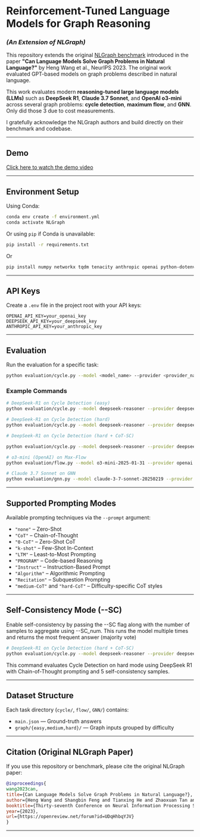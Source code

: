 # Reinforcement-Tuned Language Models for Graph Reasoning

### _(An Extension of NLGraph)_

This repository extends the original [NLGraph benchmark](https://arxiv.org/abs/2305.10037) introduced in the paper **"Can Language Models Solve Graph Problems in Natural Language?"** by Heng Wang et al., NeurIPS 2023. The original work evaluated GPT-based models on graph problems described in natural language.

This work evaluates modern **reasoning-tuned large language models (LLMs)** such as **DeepSeek R1**, **Claude 3.7 Sonnet**, and **OpenAI o3-mini** across several graph problems: **cycle detection**, **maximum flow**, and **GNN**. Only did those 3 due to cost measurements.

I gratefully acknowledge the NLGraph authors and build directly on their benchmark and codebase.

---

## Demo

[Click here to watch the demo video](https://drive.google.com/file/d/1TAYWiE-96qztf7lAogr77ci096IQF6Ia/view?usp=sharing)

---

## Environment Setup

Using Conda:

```bash
conda env create -f environment.yml
conda activate NLGraph
```

Or using `pip` if Conda is unavailable:

```bash
pip install -r requirements.txt
```

Or

```bash
pip install numpy networkx tqdm tenacity anthropic openai python-dotenv
```

---

## API Keys

Create a `.env` file in the project root with your API keys:

```
OPENAI_API_KEY=your_openai_key
DEEPSEEK_API_KEY=your_deepseek_key
ANTHROPIC_API_KEY=your_anthropic_key
```

---

## Evaluation

Run the evaluation for a specific task:

```bash
python evaluation/cycle.py --model <model_name> --provider <provider_name> --prompt <prompt_type> --mode <difficulty>
```

### Example Commands

```bash
# DeepSeek-R1 on Cycle Detection (easy)
python evaluation/cycle.py --model deepseek-reasoner --provider deepseek --prompt Algorithm --mode easy

# DeepSeek-R1 on Cycle Detection (hard)
python evaluation/cycle.py --model deepseek-reasoner --provider deepseek --prompt Instruct --mode hard

# DeepSeek-R1 on Cycle Detection (hard + CoT-SC)

python evaluation/cycle.py --model deepseek-reasoner --provider deepseek --prompt CoT --mode hard --SC 1 --SC_num 5

# o3-mini (OpenAI) on Max-Flow
python evaluation/flow.py --model o3-mini-2025-01-31 --provider openai --prompt none --mode easy

# Claude 3.7 Sonnet on GNN
python evaluation/gnn.py --model claude-3-7-sonnet-20250219 --provider anthropic --prompt CoT --mode hard
```

---

## Supported Prompting Modes

Available prompting techniques via the `--prompt` argument:

- `"none"` – Zero-Shot
- `"CoT"` – Chain-of-Thought
- `"0-CoT"` – Zero-Shot CoT
- `"k-shot"` – Few-Shot In-Context
- `"LTM"` – Least-to-Most Prompting
- `"PROGRAM"` – Code-based Reasoning
- `"Instruct"` – Instruction-Based Prompt
- `"Algorithm"` – Algorithmic Prompting
- `"Recitation"` – Subquestion Prompting
- `"medium-CoT"` and `"hard-CoT"` – Difficulty-specific CoT styles

---

## Self-Consistency Mode (--SC)

Enable self-consistency by passing the --SC flag along with the number of samples to aggregate using --SC_num. This runs the model multiple times and returns the most frequent answer (majority vote)

```bash
# DeepSeek-R1 on Cycle Detection (hard + CoT-SC)
python evaluation/cycle.py --model deepseek-reasoner --provider deepseek --prompt CoT --mode hard --SC 1 --SC_num 5
```

This command evaluates Cycle Detection on hard mode using DeepSeek R1 with Chain-of-Thought prompting and 5 self-consistency samples.

---

## Dataset Structure

Each task directory (`cycle/`, `flow/`, `GNN/`) contains:

- `main.json` — Ground-truth answers
- `graph/{easy,medium,hard}/` — Graph inputs grouped by difficulty

---

## Citation (Original NLGraph Paper)

If you use this repository or benchmark, please cite the original NLGraph paper:

```bibtex
@inproceedings{
wang2023can,
title={Can Language Models Solve Graph Problems in Natural Language?},
author={Heng Wang and Shangbin Feng and Tianxing He and Zhaoxuan Tan and Xiaochuang Han and Yulia Tsvetkov},
booktitle={Thirty-seventh Conference on Neural Information Processing Systems},
year={2023},
url={https://openreview.net/forum?id=UDqHhbqYJV}
}
```

---
